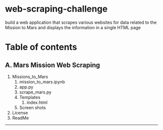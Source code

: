 # web-scraping-challenge
build a web application that scrapes various websites for data related to the Mission to Mars and displays the information in a single HTML page

# Table of contents

## A. Mars Mission Web Scraping

1. Missions_to_Mars
    1. mission_to_mars.ipynb
    2. app.py
    3. scrape_mars.py
    4. Templates
       1. index.html
    5. Screen shots
2. License
3. ReadMe

-----------
